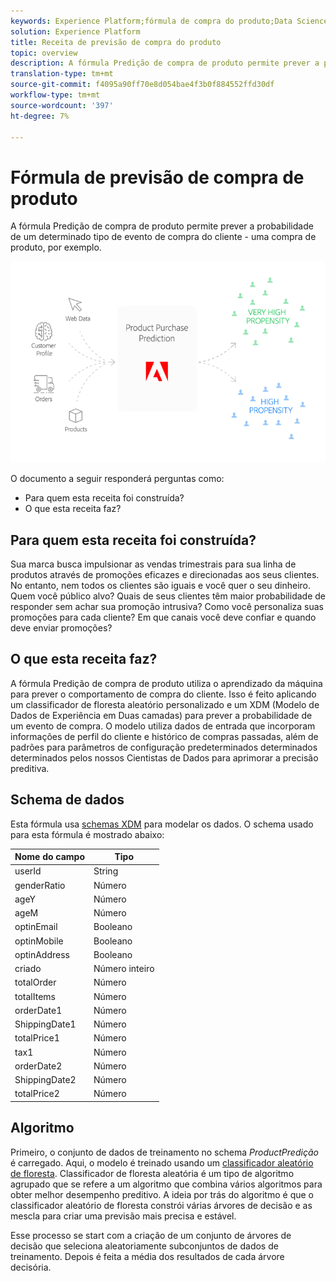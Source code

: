 ```yaml
---
keywords: Experience Platform;fórmula de compra do produto;Data Science Workspace;popular topics;recipes;pre build recipe
solution: Experience Platform
title: Receita de previsão de compra do produto
topic: overview
description: A fórmula Predição de compra de produto permite prever a probabilidade de um determinado tipo de evento de compra do cliente - uma compra de produto, por exemplo.
translation-type: tm+mt
source-git-commit: f4095a90ff70e8d054bae4f3b0f884552ffd30df
workflow-type: tm+mt
source-wordcount: '397'
ht-degree: 7%

---
```



# Fórmula de previsão de compra de produto

A fórmula Predição de compra de produto permite prever a probabilidade de um determinado tipo de evento de compra do cliente - uma compra de produto, por exemplo.

![](../images/pre-built-recipes/ppp_bigpicture.png)

O documento a seguir responderá perguntas como:
* Para quem esta receita foi construída?
* O que esta receita faz?

## Para quem esta receita foi construída?

Sua marca busca impulsionar as vendas trimestrais para sua linha de produtos através de promoções eficazes e direcionadas aos seus clientes. No entanto, nem todos os clientes são iguais e você quer o seu dinheiro. Quem você público alvo? Quais de seus clientes têm maior probabilidade de responder sem achar sua promoção intrusiva? Como você personaliza suas promoções para cada cliente? Em que canais você deve confiar e quando deve enviar promoções?

## O que esta receita faz?

A fórmula Predição de compra de produto utiliza o aprendizado da máquina para prever o comportamento de compra do cliente. Isso é feito aplicando um classificador de floresta aleatório personalizado e um XDM (Modelo de Dados de Experiência em Duas camadas) para prever a probabilidade de um evento de compra. O modelo utiliza dados de entrada que incorporam informações de perfil do cliente e histórico de compras passadas, além de padrões para parâmetros de configuração predeterminados determinados determinados pelos nossos Cientistas de Dados para aprimorar a precisão preditiva.

## Schema de dados

Esta fórmula usa [schemas XDM](../../xdm/home.md) para modelar os dados. O schema usado para esta fórmula é mostrado abaixo:

| Nome do campo | Tipo |
--- | ---
| userId | String |
| genderRatio | Número |
| ageY | Número |
| ageM | Número |
| optinEmail | Booleano |
| optinMobile | Booleano |
| optinAddress | Booleano |
| criado | Número inteiro |
| totalOrder | Número |
| totalItems | Número |
| orderDate1 | Número |
| ShippingDate1 | Número |
| totalPrice1 | Número |
| tax1 | Número |
| orderDate2 | Número |
| ShippingDate2 | Número |
| totalPrice2 | Número |


## Algoritmo

Primeiro, o conjunto de dados de treinamento no schema *ProductPredição* é carregado. Aqui, o modelo é treinado usando um [classificador aleatório de floresta](https://scikit-learn.org/stable/modules/generated/sklearn.ensemble.RandomForestClassifier.html). Classificador de floresta aleatória é um tipo de algoritmo agrupado que se refere a um algoritmo que combina vários algoritmos para obter melhor desempenho preditivo. A ideia por trás do algoritmo é que o classificador aleatório de floresta constrói várias árvores de decisão e as mescla para criar uma previsão mais precisa e estável.

Esse processo se start com a criação de um conjunto de árvores de decisão que seleciona aleatoriamente subconjuntos de dados de treinamento. Depois é feita a média dos resultados de cada árvore decisória.